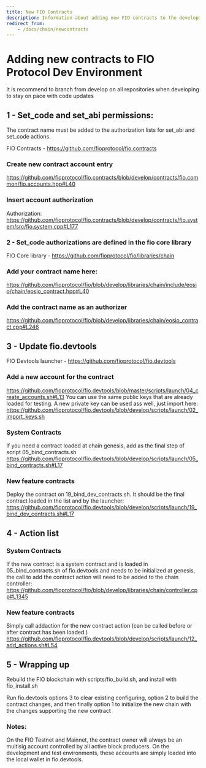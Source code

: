 ```yaml
---
title: New FIO Contracts
description: Information about adding new FIO contracts to the development environment
redirect_from:
    - /docs/chain/newcontracts
---
```


# Adding new contracts to FIO Protocol Dev Environment

It is recommend to branch from develop on all repositories when developing to stay on pace with code updates

## 1 - Set_code and set_abi permissions:

The contract name must be added to the authorization lists for set_abi and set_code actions.

FIO Contracts - https://github.com/fioprotocol/fio.contracts

### Create new contract account entry

https://github.com/fioprotocol/fio.contracts/blob/develop/contracts/fio.common/fio.accounts.hpp#L40
 
### Insert account authorization

Authorization: https://github.com/fioprotocol/fio.contracts/blob/develop/contracts/fio.system/src/fio.system.cpp#L177


### 2 - Set_code authorizations are defined in the fio core library

FIO Core library - https://github.com/fioprotocol/fio/libraries/chain

### Add your contract name here:

https://github.com/fioprotocol/fio/blob/develop/libraries/chain/include/eosio/chain/eosio_contract.hpp#L40

### Add the contract name as an authorizer 

https://github.com/fioprotocol/fio/blob/develop/libraries/chain/eosio_contract.cpp#L246

## 3 - Update fio.devtools

FIO Devtools launcher - https://github.com/fioprotocol/fio.devtools

### Add a new account for the contract

https://github.com/fioprotocol/fio.devtools/blob/master/scripts/launch/04_create_accounts.sh#L13
You can use the same public keys that are already loaded for testing. A new private key can be used ass well, just import here:
https://github.com/fioprotocol/fio.devtools/blob/develop/scripts/launch/02_import_keys.sh

### System Contracts
If you need a contract loaded at chain genesis, add as the final step of script 05_bind_contracts.sh
https://github.com/fioprotocol/fio.devtools/blob/develop/scripts/launch/05_bind_contracts.sh#L17

### New feature contracts

Deploy the contract on 19_bind_dev_contracts.sh. It should be the final contract loaded in the list and by the launcher:
https://github.com/fioprotocol/fio.devtools/blob/develop/scripts/launch/19_bind_dev_contracts.sh#L17


## 4 - Action list 

### System Contracts

If the new contract is a system contract and is loaded in 05_bind_contracts.sh of fio.devtools and needs to be initialized at genesis, the call to add the contract action will need to be added to the chain controller:
https://github.com/fioprotocol/fio/blob/develop/libraries/chain/controller.cpp#L1345

### New feature contracts

Simply call addaction for the new contract action (can be called before or after contract has been loaded.)
https://github.com/fioprotocol/fio.devtools/blob/develop/scripts/launch/12_add_actions.sh#L54

## 5 - Wrapping up

Rebuild the FIO blockchain with scripts/fio_build.sh, and install with fio_install.sh

Run fio.devtools options 3 to clear existing configuring, option 2 to build the contract changes, and then finally option 1 to initialize the new chain with the changes supporting the new contract


### Notes:

On the FIO Testnet and Mainnet, the contract owner will always be an multisig account controlled by all active block producers. On the development and test environments, these accounts are simply loaded into the local wallet in fio.devtools.


